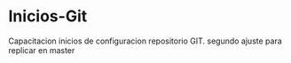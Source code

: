 # Inicios-Git
Capacitacion inicios de configuracion repositorio GIT.
segundo ajuste para replicar en master
